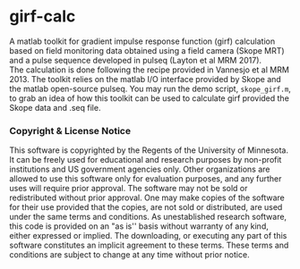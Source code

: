 # girf-calc
A matlab toolkit for gradient impulse response function (girf) calculation based on field monitoring data obtained using a field camera (Skope MRT) and a pulse sequence developed in pulseq (Layton et al MRM 2017).  
The calculation is done following the recipe provided in Vannesjo et al MRM 2013. The toolkit relies on the matlab I/O interface provided by Skope and the matlab open-source pulseq. 
You may run the demo script, `skope_girf.m`, to grab an idea of how this toolkit can be used to calculate girf provided the Skope data and .seq file. 

### Copyright & License Notice
This software is copyrighted by the Regents of the University of Minnesota. It can be freely used for educational and research purposes by non-profit institutions and US government agencies only. 
Other organizations are allowed to use this software only for evaluation purposes, and any further uses will require prior approval. The software may not be sold or redistributed without prior approval. 
One may make copies of the software for their use provided that the copies, are not sold or distributed, are used under the same terms and conditions. 
As unestablished research software, this code is provided on an "as is'' basis without warranty of any kind, either expressed or implied. 
The downloading, or executing any part of this software constitutes an implicit agreement to these terms. These terms and conditions are subject to change at any time without prior notice.
